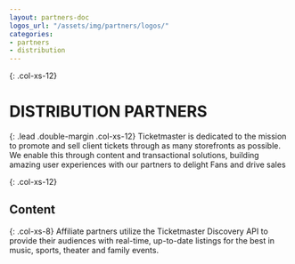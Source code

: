 ```yaml
---
layout: partners-doc
logos_url: "/assets/img/partners/logos/"
categories:
- partners
- distribution
---
```


{: .col-xs-12}
# DISTRIBUTION PARTNERS

{: .lead .double-margin .col-xs-12}
Ticketmaster is dedicated to the mission to promote and sell client tickets through as
many storefronts as possible. We enable this through content and transactional
solutions, building amazing user experiences with our partners to delight Fans and drive sales

{: .col-xs-12}
## Content

{: .col-xs-8}
Affiliate partners utilize the Ticketmaster Discovery API to provide their audiences with real-time, up-to-date listings for the best in music, sports, theater and family events.



